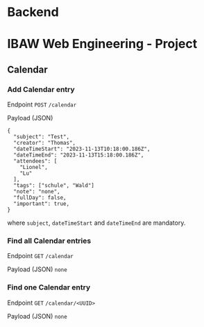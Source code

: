 # Backend
# IBAW Web Engineering - Project 

## Calendar

### Add Calendar entry 

Endpoint `POST` `/calendar` 
 
Payload (JSON)
```
{
  "subject": "Test",
  "creator": "Thomas",
  "dateTimeStart": "2023-11-13T10:18:00.186Z",
  "dateTimeEnd": "2023-11-13T15:18:00.186Z",
  "attendees": [
    "Lionel",
    "Lu"
  ],
  "tags": ["schule", "Wald"]
  "note": "none",
  "fullDay": false,
  "important": true,
}
```

where `subject`, `dateTimeStart` and `dateTimeEnd` are mandatory.

### Find all Calendar entries

Endpoint `GET`  `/calendar` 

Payload (JSON)
`none`

### Find one Calendar entry

Endpoint `GET`  `/calendar/<UUID>` 

Payload (JSON)
`none`